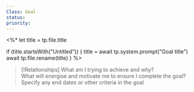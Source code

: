 ```yaml
---
Class: Goal
status: 
priority: 
---
```

<%*
let title = tp.file.title

if (title.startsWith("Untitled")) {
	title = await tp.system.prompt("Goal title")
	await tp.file.rename(title)
}
%>

>[!Relationships] 
What am I trying to achieve and why?  
 What will energise and motivate me to ensure I complete the goal?
 Specify any end dates or other criteria in the goal


